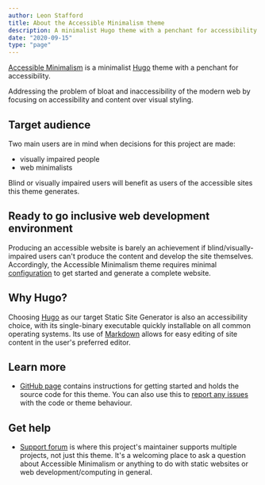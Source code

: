 ```yaml
---
author: Leon Stafford
title: About the Accessible Minimalism theme
description: A minimalist Hugo theme with a penchant for accessibility
date: "2020-09-15"
type: "page"
---
```


[Accessible Minimalism](https://github.com/leonstafford/accessible-minimalism-hugo-theme)
 is a minimalist [Hugo](https://gohugo.io) theme with a penchant for
 accessibility.

Addressing the problem of bloat and inaccessibility of the modern web by
 focusing on accessibility and content over visual styling.

## Target audience

Two main users are in mind when decisions for this project are made:

 - visually impaired people
 - web minimalists

Blind or visually impaired users will benefit as users of the accessible
 sites this theme generates. 

## Ready to go inclusive web development environment  

Producing an accessible website is barely an achievement if
 blind/visually-impaired users can't produce the content and develop the site
 themselves. Accordingly, the Accessible Minimalism theme requires minimal
 [configuration](https://github.com/leonstafford/accessible-minimalism-hugo-theme#configuration)
 to get started and generate a complete website.

## Why Hugo?

Choosing [Hugo](https://gohugo.io) as our target Static Site Generator is also
 an accessibility choice, with its single-binary executable quickly installable
 on all common operating systems. Its use of [Markdown](https://www.markdownguide.org/)
 allows for easy editing of site content in the user's preferred editor.

## Learn more

 - [GitHub page](https://github.com/leonstafford/accessible-minimalism-hugo-theme)
 contains instructions for getting started and holds the source code for this
 theme. You can also use this to [report any issues](https://github.com/leonstafford/accessible-minimalism-hugo-theme/issues) with the code or theme behaviour.


## Get help

 - [Support forum](https://staticword.press) is where this project's maintainer
 supports multiple projects, not just this theme. It's a welcoming place to ask
 a question about Accessible Minimalism or anything to do with static websites
 or web development/computing in general.
